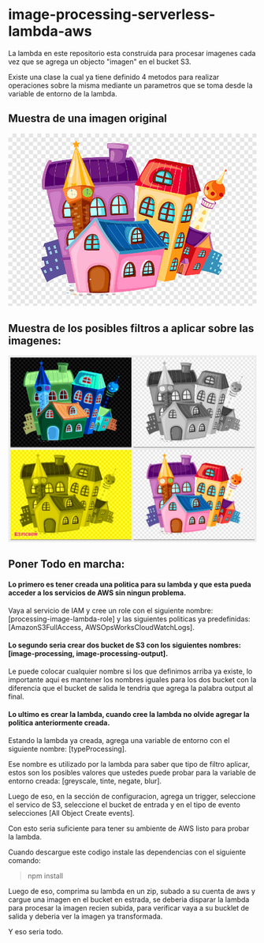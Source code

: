 # image-processing-serverless-lambda-aws

La lambda en este repositorio esta construida para procesar imagenes cada vez que se agrega un objecto "imagen" en el bucket S3.

Existe una clase la cual ya tiene definido 4 metodos para realizar operaciones sobre la misma mediante un parametros que se toma desde la variable de entorno de la lambda.

## Muestra de una imagen original
![](resource/apartments.png)

## Muestra de los posibles filtros a aplicar sobre las imagenes:

![](resource/photo-collage.png)


## Poner Todo en marcha:

#### Lo primero es tener creada una politica para su lambda y que esta pueda acceder a los servicios de AWS sin ningun problema.

Vaya al servicio de IAM y cree un role con el siguiente nombre: [processing-image-lambda-role] y las siguientes  politicas ya predefinidas: [AmazonS3FullAccess, AWSOpsWorksCloudWatchLogs].

#### Lo segundo seria crear dos bucket de S3 con los siguientes  nombres: [image-processing, image-processing-output].

Le puede colocar cualquier nombre si los que definimos arriba ya existe, lo importante aqui es mantener los nombres iguales para los dos bucket con la diferencia que el bucket de salida  le tendria que agrega la palabra output al final.

#### Lo ultimo es crear la lambda, cuando cree la lambda no olvide agregar la politica anteriormente creada.

Estando la lambda ya creada, agrega una variable de entorno con el siguiente nombre: [typeProcessing].

Ese nombre es utilizado por la lambda para saber que tipo de filtro aplicar, estos son los posibles valores que ustedes puede probar para la variable de entorno creada: [greyscale, tinte, negate, blur].

Luego de eso, en la sección de configuracion, agrega un trigger, seleccione el servico de S3, seleccione el bucket de entrada y en el tipo de evento selecciones [All Object Create events].

Con esto seria suficiente para tener su ambiente de AWS listo para probar la lambda.

Cuando descargue este codigo instale las dependencias con el siguiente comando:

> npm install

Luego de eso, comprima su lambda en un zip, subado a su cuenta de aws y cargue una imagen en el bucket en estrada, se deberia disparar la lambda para procesar la imagen recien subida, para verificar vaya a su bucklet de salida y deberia ver la imagen ya transformada.

Y eso seria todo.




